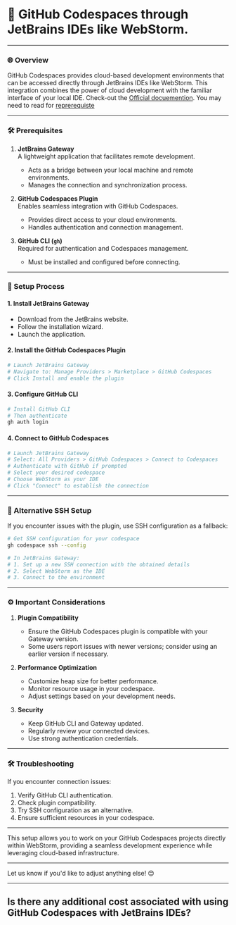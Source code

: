 # 🔲 GitHub Codespaces through JetBrains IDEs like WebStorm.

---

### 🌐 Overview

GitHub Codespaces provides cloud-based development environments that can be accessed directly through JetBrains IDEs like WebStorm. This integration combines the power of cloud development with the familiar interface of your local IDE.
Check-out the [Official docuemention](https://www.jetbrains.com/help/idea/remote-development-a.html#gateway). You may need to read for [reprerequiste](https://www.jetbrains.com/help/idea/prerequisites-for-dev-containers.html)

---

### 🛠️ Prerequisites

1. **JetBrains Gateway**  
   A lightweight application that facilitates remote development.  
   - Acts as a bridge between your local machine and remote environments.  
   - Manages the connection and synchronization process.

2. **GitHub Codespaces Plugin**  
   Enables seamless integration with GitHub Codespaces.  
   - Provides direct access to your cloud environments.  
   - Handles authentication and connection management.

3. **GitHub CLI (`gh`)**  
   Required for authentication and Codespaces management.  
   - Must be installed and configured before connecting.

---

### 📝 Setup Process

#### 1. Install **JetBrains Gateway**  
- Download from the JetBrains website.  
- Follow the installation wizard.  
- Launch the application.

#### 2. Install the **GitHub Codespaces Plugin**  
```bash
# Launch JetBrains Gateway
# Navigate to: Manage Providers > Marketplace > GitHub Codespaces
# Click Install and enable the plugin
```

#### 3. Configure **GitHub CLI**  
```bash
# Install GitHub CLI
# Then authenticate
gh auth login
```

#### 4. Connect to **GitHub Codespaces**  
```bash
# Launch JetBrains Gateway
# Select: All Providers > GitHub Codespaces > Connect to Codespaces
# Authenticate with GitHub if prompted
# Select your desired codespace
# Choose WebStorm as your IDE
# Click "Connect" to establish the connection
```

---

### 🔑 Alternative SSH Setup

If you encounter issues with the plugin, use SSH configuration as a fallback:

```bash
# Get SSH configuration for your codespace
gh codespace ssh --config

# In JetBrains Gateway:
# 1. Set up a new SSH connection with the obtained details
# 2. Select WebStorm as the IDE
# 3. Connect to the environment
```

---

### ⚙️ Important Considerations

1. **Plugin Compatibility**  
   - Ensure the GitHub Codespaces plugin is compatible with your Gateway version.  
   - Some users report issues with newer versions; consider using an earlier version if necessary.

2. **Performance Optimization**  
   - Customize heap size for better performance.  
   - Monitor resource usage in your codespace.  
   - Adjust settings based on your development needs.

3. **Security**  
   - Keep GitHub CLI and Gateway updated.  
   - Regularly review your connected devices.  
   - Use strong authentication credentials.

---

### 🛠️ Troubleshooting

If you encounter connection issues:
1. Verify GitHub CLI authentication.
2. Check plugin compatibility.
3. Try SSH configuration as an alternative.
4. Ensure sufficient resources in your codespace.

---

This setup allows you to work on your GitHub Codespaces projects directly within WebStorm, providing a seamless development experience while leveraging cloud-based infrastructure.

---

Let us know if you'd like to adjust anything else! 😊

---

## Is there any additional cost associated with using GitHub Codespaces with JetBrains IDEs?


